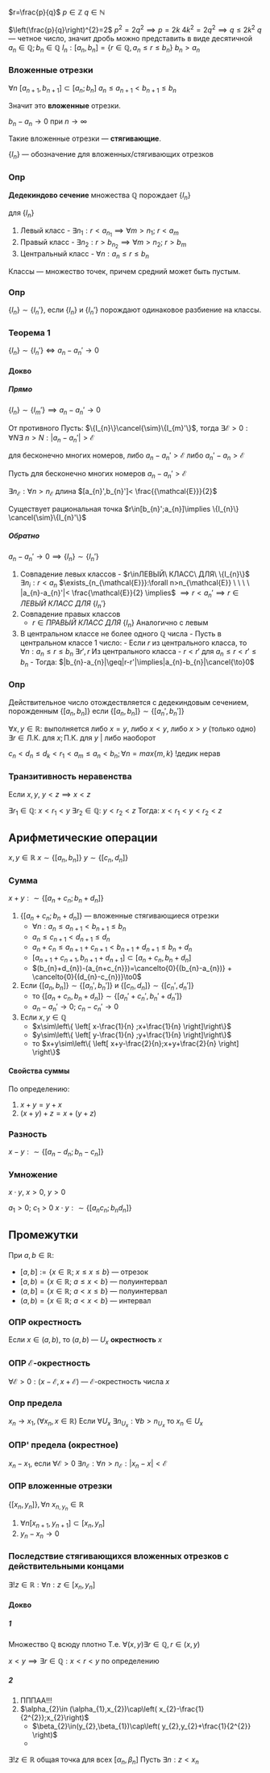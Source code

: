 $r=\frac{p}{q}$
$p \in \mathbb{Z}$
$q \in \mathbb{N}$

$\left(\frac{p}{q}\right)^{2}=2$
$p^{2}=2q^{2}\implies p=2k$
$4k^{2}=2q^{2}\implies q\leq {2}k^{2}$
$q$ —  четное число, значит дробь можно представить в виде десятичной
$a_{n}\in \mathbb{Q}; b_{n}\in \mathbb{Q}$
$I_{n}:[a_{n},b_{n}]=\{r\in \mathbb{Q}, a_{n}\leq r\leq b_{n}\}$
$b_{n}>a_{n}$

### Вложенные отрезки

$\forall n\ [a_{n+1},b_{n+1}]\subset[a_{n};b_{n}]$
$a_{n}\leq a_{n+1}<b_{n+1}\leq b_{n}$

Значит это **вложенные** отрезки.

$b_{n}-a_{n} \to0$ при $n\to \infty$

Такие вложенные отрезки — **стягивающие**.

$\{I_{n}\}$ — обозначение для вложенных/стягивающих отрезков
### Опр

**Дедекиндово сечение** множества $\mathbb{Q}$ порождает $\{I_{n}\}$

для $\{I_{n}\}$
1. Левый класс 
	   - $\exists n_{1}:r<a_{n_{1}}\implies \forall m>n_{1}; \ r<a_{m}$
2. Правый класс 
	   - $\exists n_{2}: r>b_{n_{2}} \implies \forall m>n_{2};\ r>b_{m}$
3. Центральный класс
	   - $\forall n:a_{n}\leq r\leq b_{n}$

Классы — множество точек, причем средний может быть пустым.
### Опр

$\{I_{n}\}\sim \{I_{n}'\}$, если $\{I_{n}\}$ и $\{I_{n}'\}$ порождают одинаковое разбиение на классы.

### Теорема 1

$\{I_{n}\}\sim\{I_{n}'\}\Longleftrightarrow a_{n}-a_{n}'\to0$

#### Докво
##### Прямо

$\{I_{n}\}\sim\{I_{m}'\}\implies a_{n}-a_{n}'\to0$

От противного
Пусть: $\{I_{n}\}\cancel{\sim}\{I_{m}'\}$, тогда
$\exists\mathcal{E}>0:\forall N\exists\ n>N:|a_{n}-a_{n}'|>\mathcal{E}$

для бесконечно многих номеров, либо $a_{n}-a_{n}'>\mathcal{E}$ либо $a_{n}'-a_{n}>\mathcal{E}$

Пусть для бесконечно многих номеров $a_{n}-a_{n}'>\mathcal{E}$

$\exists n_{\mathcal{E}}:\forall n>n_{\mathcal{E}}$ длина $[a_{n}',b_{n}']< \frac{{\mathcal{E}}}{2}$

Существует рациональная точка $r\in[b_{n}';a_{n}]\implies \{I_{n}\} \cancel{\sim}\{I_{n}'\}$

##### Обратно

$a_{n}-a_{n}'\to0\implies\{I_{n}\}\sim\{I_{n}'\}$

1. Совпадение левых классов
	   - $r\inЛЕВЫЙ\ КЛАСС\ ДЛЯ\ \{I_{n}\}$
	     $\exists n_{i}:r<a_{n}$
	     $\exists_{n_{\mathcal{E}}}:\forall n>n_{\mathcal{E}} \ \ \ \  |a_{n}-a_{n}'|< \frac{\mathcal{E}}{2} \implies$
	     $\implies r<a_{n}'\implies r\in ЛЕВЫЙ\ КЛАСС\ ДЛЯ\ \{I_{n}'\}$
2.  Совпадение правых классов
	   - $r\in ПРАВЫЙ\ КЛАСС\ ДЛЯ\ \{I_{n}\}$
		Аналогично с левым
3. В центральном классе не более одного $\mathbb{Q}$ числа
	   - Пусть в центральном классе 1 число:
	   - Если $r$ из центрального класса, то $\forall n:a_{n}\leq r\leq b_{n}\ \exists r',r\text{ Из центрального класса}$
	   - $r<r'$ для $a_{n}\leq r<r'\leq b_{n}$
	   - Тогда: $|b_{n}-a_{n}|\geq|r-r'|\implies|a_{n}-b_{n}|\cancel{\to}0$

### Опр 
Действительное число отождествляется с дедекиндовым сечением, порожденным $\{[a_{n},b_{n}]\}$  если $\{[a_{n},b_{n}]\}\sim\{[a_{n}',b_{n}']\}$


$\forall x,y\in \mathbb{R}:$ выполняется либо $x=y$, либо $x<y$, либо $x>y$ (только одно)
$\exists r\in\text{Л.К. для }x;\text{П.К. для }y$ | либо наоборот

$c_{n}<d_{n} \leq d_{k}<r_{1}< a_{m}\leq a_{n}<b_{n}; \forall n=max\{m,k\}$
!дедик нерав
### Транзитивность неравенства
Если $x,y,\ y <z\implies x<z$

$\exists r_{1}\in \mathbb{Q} : \ x<r_{1}<y$
$\exists r_{2}\in \mathbb{Q}: \ y < r_{2}<z$
Тогда:
$x<r_{1}<y<r_{2}<z$


## Арифметические операции

$x,y\in \mathbb{R}$ 
$x\sim\{[a_{n},b_{n}]\}$
$y\sim\{[c_{n},d_{n}]\}$


### Сумма

$x+y:\sim\{[a_{n}+c_{n};b_{n}+d_{n}]\}$

1. $\{[a_{n}+c_{n};b_{n}+d_{n}]\}$ —  вложенные стягивающиеся отрезки
	- $\forall n: a_{n}\leq a_{n+1}<b_{n+1}\leq b_{n}$
	-  $a_{n}\leq c_{n+1}<d_{n+1}\leq d_{n}$
	- $a_{n}+c_{n}\leq a_{n+1}+c_{n+1}<b_{n+1}+d_{n+1}\leq b_{n}+d_{n}$
	- $[a_{n+1}+c_{n+1},b_{n+1}+d_{n+1}]\subset[a_{n}+c_{n},b_{n}+d_{n}]$
	- $(b_{n}+d_{n})-(a_{n+c_{n}})=\cancelto{0}{(b_{n}-a_{n})} + \cancelto{0}{(d_{n}-c_{n})}\to0$
2. Если $\{[a_{n},b_{n}]\} \sim\{[a_{n}',b_{n}']\}$ и $\{[c_{n},d_{n}]\}\sim\{[c_{n}',d_{n}']\}$
	- то $\{[a_{n}+c_{n},b_{n}+d_{n}]\}\sim\{[a_{n}'+c_{n}',b_{n}'+d_{n}']\}$
	- $a_{n}-a_{n}'\to0; \ c_{n}-c_{n}'\to 0$
3. Если $x,y\in \mathbb{Q}$
	- $x\sim\left\{ \left[ x-\frac{1}{n} ;x+\frac{1}{n} \right]\right\}$
	- $y\sim\left\{ \left[ y-\frac{1}{n} ;y+\frac{1}{n} \right]\right\}$
	- то $x+y\sim\left\{ \left[ x+y-\frac{2}{n};x+y+\frac{2}{n} \right] \right\}$

#### Свойства суммы

По определению:
1. $x+y=y+x$
2. $(x+y)+z=x+(y+z)$

### Разность

$x-y:\sim\{[a_{n}-d_{n};b_{n}-c_{n}]\}$


### Умножение

$x\cdot y,\ x>0,\ y>0$

$a_{1}>0; \ c_{1}>0$
$x\cdot y:\sim\{[a_{n}c_{n};b_{n}d_{n}]\}$

## Промежутки

При $a,b\in \mathbb{R}$:

- $[a,b]:=\{x \in \mathbb{R}; \ x\leq x\leq b\}$ —  отрезок
- $[a,b)=\{x \in \mathbb{R};\ a\leq x<b\}$ — полуинтервал
- $(a,b]=\{x \in \mathbb{R};\ a< x\leq b\}$ — полуинтервал
- $(a,b)=\{x \in \mathbb{R};\ a< x< b\}$ — интервал

### ОПР окрестность

Если $x \in(a,b)$, то $(a,b)$ — $U_{x}$ **окрестность** $x$
 
### ОПР $\mathcal{E}$-окрестность

$\forall\mathcal{E}>0:(x-\mathcal{E},x+\mathcal{E})$ — $\mathcal{E}$-окрестность числа $x$

### Опр предела

$x_{n}\to x_{1}, (\forall x_{n},x \in \mathbb{R})$
Если $\forall U_{x}\ \exists n_{U_{x}}:\forall b>n_{U_{x}}$
то $x_{n}\in U_{x}$

### ОПР' предела (окрестное)

$x_{n}-x_{1}$, если $\forall\mathcal{E}>0\ \exists n_{\mathcal{E}}:\forall n>n_{\mathcal{E}}:|x_{n}-x|<\mathcal{E}$

### ОПР вложенные отрезки
$\{[x_{n},y_{n}]\}, \forall n\ x_{n,y_{n}}\in \mathbb{R}$

1. $\forall n [x_{n+1},y_{n+1}]\subset[x_{n},y_{n}]$
2. $y_{n}-x_{n}\to0$

### Последствие стягивающихся вложенных отрезков с действительными концами

$\exists!z\in \mathbb{R}:\forall n:z\in[x_{n},y_{n}]$

#### Докво

##### 1
Множество $\mathbb{Q}$ всюду плотно
Т.е. $\forall(x,y)\exists r\in \mathbb{Q},r\in(x,y)$

$x<y\implies \exists r\in \mathbb{Q}: x<r<y$ по определению

##### 2
1. ПППАА!!!
2. $\alpha_{2}\in (\alpha_{1},x_{2})\cap\left( x_{2}-\frac{1}{2^{2}};x_{2}\right)$
	- $\beta_{2}\in(y_{2},\beta_{1})\cap\left( y_{2},y_{2}+\frac{1}{2^{2}} \right)$
	- 
$\exists!z\in \mathbb{R}$ общая точка для всех $[\alpha_{n},\beta_{n}]$
Пусть $\exists n: z<x_{n}$
